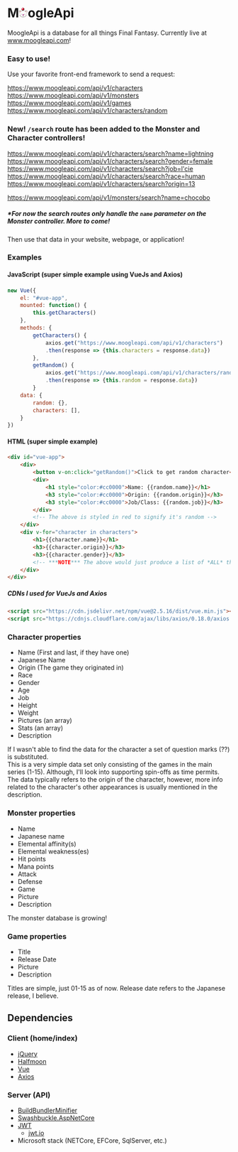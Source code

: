 # M<img src="Mog.Api/wwwroot/images/moogle.png" width="20">ogleApi

MoogleApi is a database for all things Final Fantasy. Currently live at www.moogleapi.com! 

### Easy to use!

Use your favorite front-end framework to send a request:

https://www.moogleapi.com/api/v1/characters     
https://www.moogleapi.com/api/v1/monsters   
https://www.moogleapi.com/api/v1/games  
https://www.moogleapi.com/api/v1/characters/random  

### New! ` /search ` route has been added to the Monster and Character controllers! ###

https://www.moogleapi.com/api/v1/characters/search?name=lightning       
https://www.moogleapi.com/api/v1/characters/search?gender=female        
https://www.moogleapi.com/api/v1/characters/search?job=l'cie        
https://www.moogleapi.com/api/v1/characters/search?race=human        
https://www.moogleapi.com/api/v1/characters/search?origin=13        

https://www.moogleapi.com/api/v1/monsters/search?name=chocobo       

##### *For now the search routes only handle the ` name ` parameter on the Monster controller. More to come!

Then use that data in your website, webpage, or application!

### Examples

#### JavaScript (super simple example using VueJs and Axios)

```javascript
new Vue({
    el: "#vue-app",
    mounted: function() {
        this.getCharacters()
    },
    methods: {
        getCharacters() {
            axios.get("https://www.moogleapi.com/api/v1/characters")
            .then(response => {this.characters = response.data})
        },
        getRandom() {
            axios.get("https://www.moogleapi.com/api/v1/characters/random")
            .then(response => {this.random = response.data})
        }
    data: {
        random: {},
        characters: [],
    }
})
```

#### HTML (super simple example)

```html
<div id="vue-app">
    <div>
        <button v-on:click="getRandom()">Click to get random character</button>
        <div>
            <h1 style="color:#cc0000">Name: {{random.name}}</h1>
            <h3 style="color:#cc0000">Origin: {{random.origin}}</h3>
            <h3 style="color:#cc0000">Job/Class: {{random.job}}</h3>
        </div>
        <!-- The above is styled in red to signify it's random -->
    </div>
    <div v-for="character in characters">
        <h1>{{character.name}}</h1>
        <h3>{{character.origin}}</h3>
        <h3>{{character.gender}}</h3>
        <!-- ***NOTE*** The above would just produce a list of *ALL* the characters -->
    </div>
</div>
```

##### CDNs I used for VueJs and Axios
```html
<script src="https://cdn.jsdelivr.net/npm/vue@2.5.16/dist/vue.min.js"></script>
<script src="https://cdnjs.cloudflare.com/ajax/libs/axios/0.18.0/axios.min.js"></script>
```
    
### Character properties

* Name (First and last, if they have one)
* Japanese Name
* Origin (The game they originated in)
* Race
* Gender
* Age
* Job
* Height
* Weight
* Pictures (an array)
* Stats (an array)
* Description

If I wasn't able to find the data for the character a set of question marks (??) is substituted.<br>
This is a very simple data set only consisting of the games in the main series (1-15). Although, I'll look into supporting spin-offs as time permits. The data typically refers to the origin of the character, however, more info related to the character's other appearances is usually mentioned in the description.

### Monster properties

* Name
* Japanese name
* Elemental affinity(s)
* Elemental weakness(es)
* Hit points
* Mana points
* Attack
* Defense
* Game
* Picture
* Description

The monster database is growing! 

### Game properties

* Title
* Release Date
* Picture
* Description

Titles are simple, just 01-15 as of now. Release date refers to the Japanese release, I believe. 

## Dependencies 
### Client (home/index)
* [jQuery](https://github.com/jquery/jquery)
* [Halfmoon](https://github.com/halfmoonui/halfmoon)
* [Vue](https://github.com/vuejs/vue)
* [Axios](https://github.com/axios/axios) 

### Server (API)
* [BuildBundlerMinifier](https://www.nuget.org/packages/BuildBundlerMinifier)
* [Swashbuckle.AspNetCore](https://www.nuget.org/packages/Swashbuckle.AspNetCore/)
* [JWT](https://www.nuget.org/packages/Microsoft.AspNetCore.Authentication.JwtBearer)
    * [jwt.io](https://jwt.io/)
* Microsoft stack (NETCore, EFCore, SqlServer, etc.)
